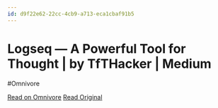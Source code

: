 ```yaml
---
id: d9f22e62-22cc-4cb9-a713-eca1cbaf91b5
---
```


# Logseq — A Powerful Tool for Thought | by TfTHacker | Medium
#Omnivore

[Read on Omnivore](https://omnivore.app/me/logseq-a-powerful-tool-for-thought-by-tf-t-hacker-medium-1912c635bb6)
[Read Original](https://tfthacker.medium.com/logseq-a-powerful-tool-for-thought-9058dec80dbe)

